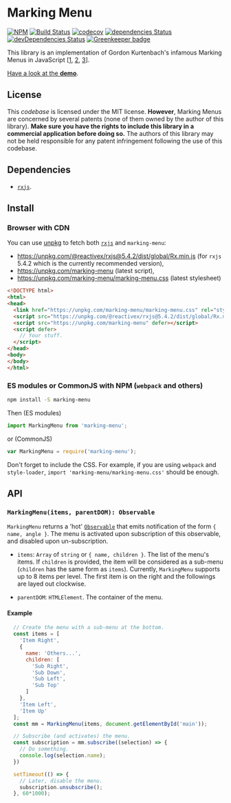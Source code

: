 # Marking Menu

[![NPM](https://img.shields.io/npm/v/marking-menu.svg)](https://www.npmjs.com/package/marking-menu)
[![Build Status](https://travis-ci.org/QuentinRoy/Marking-Menu.svg?branch=master)](https://travis-ci.org/QuentinRoy/Marking-Menu)
[![codecov](https://img.shields.io/codecov/c/github/QuentinRoy/Marking-Menu.svg)](https://codecov.io/gh/QuentinRoy/Marking-Menu)
[![dependencies Status](https://david-dm.org/QuentinRoy/Marking-Menu/status.svg)](https://david-dm.org/QuentinRoy/Marking-Menu)
[![devDependencies Status](https://david-dm.org/QuentinRoy/Marking-Menu/dev-status.svg)](https://david-dm.org/QuentinRoy/Marking-Menu?type=dev)
[![Greenkeeper badge](https://badges.greenkeeper.io/QuentinRoy/Marking-Menu.svg)](https://greenkeeper.io/)


This library is an implementation of Gordon Kurtenbach's infamous Marking Menus in JavaScript [[1](https://doi.org/10.1145/120782.120797), [2](http://doi.acm.org/10.1145/169059.169426), [3](http://doi.acm.org/10.1145/191666.191759)].

[Have a look at the **demo**](https://quentinroy.fr/misc/marking-menu).

## License

This *codebase* is licensed under the MIT license.
**However**, Marking Menus are concerned by several patents (none of them owned by the author of this library). **Make sure you have the rights to include this library in a commercial application before doing so.**
The authors of this library may not be held responsible for any patent infringement following the use of this codebase.

## Dependencies

- [`rxjs`](http://reactivex.io/rxjs/).

## Install

### Browser with CDN

You can use [unpkg](https://unpkg.com) to fetch both [`rxjs`](http://reactivex.io/rxjs/) and `marking-menu`:
- https://unpkg.com/@reactivex/rxjs@5.4.2/dist/global/Rx.min.js (for `rxjs` 5.4.2 which is the currently recommended version),
- https://unpkg.com/marking-menu (latest script),
- https://unpkg.com/marking-menu/marking-menu.css (latest stylesheet)

```html
<!DOCTYPE html>
<html>
<head>
  <link href="https://unpkg.com/marking-menu/marking-menu.css" rel="stylesheet">
  <script src="https://unpkg.com/@reactivex/rxjs@5.4.2/dist/global/Rx.min.js" defer></script>
  <script src="https://unpkg.com/marking-menu" defer></script>
  <script defer>
    // Your stuff.
  </script>
</head>
<body>
</body>
</html>
```

### ES modules or CommonJS with NPM (`webpack` and others)

```sh
npm install -S marking-menu
```

Then (ES modules)

```js
import MarkingMenu from 'marking-menu';
```

or (CommonJS)

```js
var MarkingMenu = require('marking-menu');
```

Don't forget to include the CSS.
For example, if you are using `webpack` and `style-loader`, `import 'marking-menu/marking-menu.css'` should be enough.

## API

### `MarkingMenu(items, parentDOM): Observable`

`MarkingMenu` returns a 'hot' [`Observable`](https://github.com/tc39/proposal-observable) that emits notification of the form `{ name, angle }`. The menu is activated upon subscription of this observable, and disabled upon un-subscription.

- `items`: `Array` of `string` or `{ name, children }`. The list of the menu's items. If `children` is provided, the item will be considered as a sub-menu (`children` has the same form as `items`). Currently, `MarkingMenu` supports up to 8 items per level. The first item is on the right and the followings are layed out clockwise.

- `parentDOM`: `HTMLElement`. The container of the menu.


#### Example

```js
  // Create the menu with a sub-menu at the bottom.
  const items = [
    'Item Right',
    {
      name: 'Others...',
      children: [
        'Sub Right',
        'Sub Down',
        'Sub Left',
        'Sub Top'
      ]
    },
    'Item Left',
    'Item Up'
  ];
  const mm = MarkingMenu(items, document.getElementById('main'));

  // Subscribe (and activates) the menu.
  const subscription = mm.subscribe((selection) => {
    // Do something.
    console.log(selection.name);
  })

  setTimeout(() => {
    // Later, disable the menu.
    subscription.unsubscribe();
  }, 60*1000);
```
